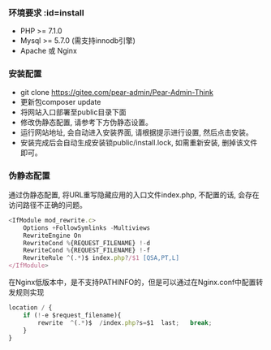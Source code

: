 ### 环境要求 :id=install
- PHP >= 7.1.0
- Mysql >= 5.7.0 (需支持innodb引擎)
- Apache 或 Nginx

###  安装配置
- git clone https://gitee.com/pear-admin/Pear-Admin-Think
- 更新包composer update
- 将网站入口部署至public目录下面
- 修改伪静态配置, 请参考下方伪静态设置。
- 运行网站地址, 会自动进入安装界面, 请根据提示进行设置, 然后点击安装。
- 安装完成后会自动生成安装锁public/install.lock, 如需重新安装, 删掉该文件即可。

###  伪静态配置
通过伪静态配置, 将URL重写隐藏应用的入口文件index.php, 不配置的话, 会存在访问路径不正确的问题。
```javascript
<IfModule mod_rewrite.c>
    Options +FollowSymlinks -Multiviews
    RewriteEngine On
    RewriteCond %{REQUEST_FILENAME} !-d
    RewriteCond %{REQUEST_FILENAME} !-f
    RewriteRule ^(.*)$ index.php?/$1 [QSA,PT,L]
</IfModule>
```
在Nginx低版本中，是不支持PATHINFO的，但是可以通过在Nginx.conf中配置转发规则实现

```javascript
location / {
	if (!-e $request_filename){
		rewrite  ^(.*)$  /index.php?s=$1  last;   break;
	}
}
```